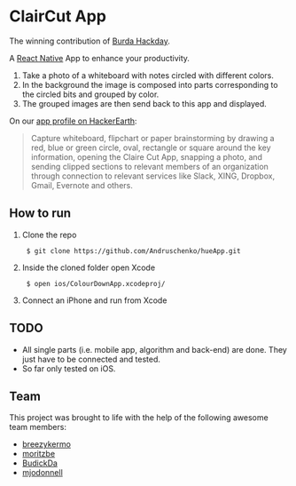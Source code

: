 # ClairCut App

The winning contribution of [Burda Hackday](http://burdahackday.de/).

A [React Native](https://facebook.github.io/react-native/) App to enhance your productivity.

1. Take a photo of a whiteboard with notes circled with different colors.
2. In the background the image is composed into parts corresponding to the circled bits and grouped by color.
3. The grouped images are then send back to this app and displayed.

On our [app profile on HackerEarth](https://www.hackerearth.com/sprints/burda-hackday-future-of-work/teams/6e2e66d/):

>Capture whiteboard, flipchart or paper brainstorming by drawing a red, blue or green circle, oval, rectangle or square around the key information, opening the Claire Cut App, snapping a photo, and sending clipped sections to relevant members of an organization through connection to relevant services like Slack, XING, Dropbox, Gmail, Evernote and others.

## How to run

1. Clone the repo

		$ git clone https://github.com/Andruschenko/hueApp.git

2. Inside the cloned folder open Xcode

		$ open ios/ColourDownApp.xcodeproj/

3. Connect an iPhone and run from Xcode

## TODO

* All single parts (i.e. mobile app, algorithm and back-end) are done. They just have to be connected and tested.
* So far only tested on iOS.

## Team

This project was brought to life with the help of the following awesome team members:

* [breezykermo](https://github.com/breezykermo)
* [moritzbe](https://github.com/moritzbe)
* [BudickDa](https://github.com/BudickDa)
* [mjodonnell](https://twitter.com/mjodonnell)
